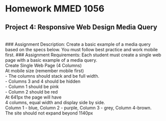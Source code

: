 # Homework MMED 1056
## Project 4: Responsive Web Design Media Query
<br>
### Assignment Description:
Create a basic example of a media query based on the specs below. You must follow best
practice and work mobile first.
### Assignment Requirements:
Each student must create a single web page with a basic example of a media query.<br>
Create Single Web Page (4 Columns)<br>
At mobile size (remember mobile first)<br>
- The columns should stack and be full width.<br>
- Columns 3 and 4 should be hidden<br>
- Column 1 should be pink<br>
- Column 2 should be red<br>
At 641px the page will have<br>
4 columns, equal width and display side by side.<br>
Column 1 - blue, Column 2 - purple, Column 3 - grey, Column 4-brown.<br>
The site should not expand beyond 1140px<br>
